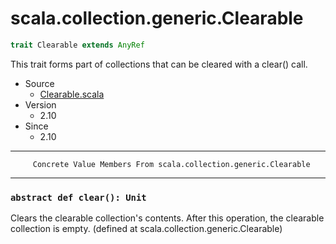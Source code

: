 
#                      scala.collection.generic.Clearable                      #

```scala
trait Clearable extends AnyRef
```

This trait forms part of collections that can be cleared with a clear() call.

* Source
  * [Clearable.scala](https://github.com/scala/scala/tree/6d09a1ba5f/src/library/scala/collection/generic/Clearable.scala#L1)
* Version
  * 2.10
* Since
  * 2.10


--------------------------------------------------------------------------------
         Concrete Value Members From scala.collection.generic.Clearable
--------------------------------------------------------------------------------


### `abstract def clear(): Unit`                                             ###

Clears the clearable collection's contents. After this operation, the clearable
collection is empty.
(defined at scala.collection.generic.Clearable)
